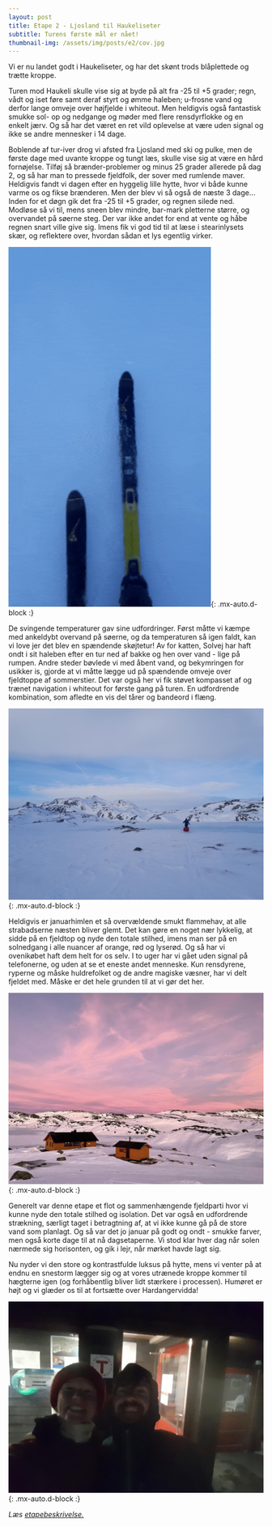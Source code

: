 ```yaml
---
layout: post
title: Etape 2 - Ljosland til Haukeliseter
subtitle: Turens første mål er nået!
thumbnail-img: /assets/img/posts/e2/cov.jpg
---
```


Vi er nu landet godt i Haukeliseter, og har det skønt trods blåplettede og trætte kroppe. 

Turen mod Haukeli skulle vise sig at byde på alt fra -25 til +5 grader; regn, vådt og iset føre samt deraf styrt og ømme haleben; u-frosne vand og derfor lange omveje over højfjelde i whiteout. Men heldigvis også fantastisk smukke sol- op og nedgange og møder med flere rensdyrflokke og en enkelt jærv. Og så har det været en ret vild oplevelse at være uden signal og ikke se andre mennesker i 14 dage.

Boblende af tur-iver drog vi afsted fra Ljosland med ski og pulke, men de første dage med uvante kroppe og tungt læs, skulle vise sig at være en hård fornøjelse. Tilføj så brænder-problemer og minus 25 grader allerede på dag 2, og så har man to pressede fjeldfolk, der sover med rumlende maver. Heldigvis fandt vi dagen efter en hyggelig lille hytte, hvor vi både kunne varme os og fikse brænderen. Men der blev vi så også de næste 3 dage… Inden for et døgn gik det fra -25 til +5 grader, og regnen silede ned. Modløse så vi til, mens sneen blev mindre, bar-mark pletterne større, og overvandet på søerne steg. Der var ikke andet for end at vente og håbe regnen snart ville give sig. Imens fik vi god tid til at læse i stearinlysets skær, og reflektere over, hvordan sådan et lys egentlig virker. 

![Cykeltur](/assets/img/posts/e2/video.gif){: .mx-auto.d-block :}

De svingende temperaturer gav sine udfordringer. Først måtte vi kæmpe med ankeldybt overvand på søerne, og da temperaturen så igen faldt, kan vi love jer det blev en spændende skøjtetur! Av for katten, Solvej har haft ondt i sit haleben efter en tur ned af bakke og hen over vand - lige på rumpen. Andre steder bøvlede vi med åbent vand, og bekymringen for usikker is, gjorde at vi måtte lægge ud på spændende omveje over fjeldtoppe af sommerstier. Det var også her vi fik støvet kompasset af og trænet navigation i whiteout for første gang på turen. En udfordrende kombination, som afledte en vis del tårer og bandeord i flæng. 

![Cykeltur](/assets/img/posts/e2/3.jpg){: .mx-auto.d-block :}

Heldigvis er januarhimlen et så overvældende smukt flammehav, at alle strabadserne næsten bliver glemt. Det kan gøre en noget nær lykkelig, at sidde på en fjeldtop og nyde den totale stilhed, imens man ser på en solnedgang i alle nuancer af orange, rød og lyserød. Og så har vi ovenikøbet haft dem helt for os selv. I to uger har vi gået uden signal på telefonerne, og uden at se et eneste andet menneske. Kun rensdyrene, ryperne og måske huldrefolket og de andre magiske væsner, har vi delt fjeldet med. Måske er det hele grunden til at vi gør det her. 

![Solnedgang](/assets/img/posts/e2/1.jpg){: .mx-auto.d-block :}

Generelt var denne etape et flot og sammenhængende fjeldparti hvor vi kunne nyde den totale stilhed og isolation. Det var også en udfordrende strækning, særligt taget i betragtning af, at vi ikke kunne gå på de store vand som planlagt. Og så var det jo januar på godt og ondt - smukke farver, men også korte dage til at nå dagsetaperne. Vi stod klar hver dag når solen nærmede sig horisonten, og gik i lejr, når mørket havde lagt sig. 

Nu nyder vi den store og kontrastfulde luksus på hytte, mens vi venter på at endnu en snestorm lægger sig og at vores utrænede kroppe kommer til hægterne igen (og forhåbentlig bliver lidt stærkere i processen). Humøret er højt og vi glæder os til at fortsætte over Hardangervidda!

![Fremme!](/assets/img/posts/e2/2.jpg){: .mx-auto.d-block :}

*Læs [etapebeskrivelse.](/rute/#setesdal)*
